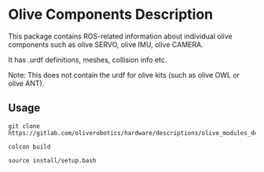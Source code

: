 # Olive Components Description

This package contains ROS-related information about individual olive components such as olive SERVO, olive IMU, olive CAMERA.

It has .urdf definitions, meshes, collision info etc.

Note: This does not contain the urdf for olive kits (such as olive OWL or olive ANT).

## Usage

```
git clone https://gitlab.com/oliverobotics/hardware/descriptions/olive_modules_description.git

colcon build

source install/setup.bash

```
